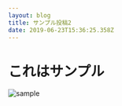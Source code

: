 ```yaml
---
layout: blog
title: サンプル投稿2
date: 2019-06-23T15:36:25.358Z
---
```

# これはサンプル

![](/images/uploads/_00001.jpg "sample")
